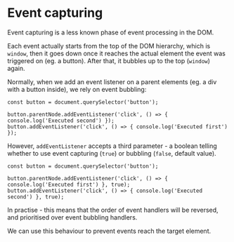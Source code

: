 # Event capturing
Event capturing is a less known phase of event processing in the DOM.

Each event actually starts from the top of the DOM hierarchy, which is `window`,
then it goes down once it reaches the actual element the event was triggered on (eg. a button).
After that, it bubbles up to the top (`window`) again.

Normally, when we add an event listener on a parent elements (eg. a div with a button inside), we rely on event bubbling:

```
const button = document.querySelector('button');

button.parentNode.addEventListener('click', () => { console.log('Executed second') });
button.addEventListener('click', () => { console.log('Executed first') });
```

However, `addEventListener` accepts a third parameter - a boolean telling whether to use event capturing (`true`) or bubbling (`false`, default value).

```
const button = document.querySelector('button');

button.parentNode.addEventListener('click', () => { console.log('Executed first') }, true);
button.addEventListener('click', () => { console.log('Executed second') }, true);
```

In practise - this means that the order of event handlers will be reversed, and prioritised over event bubbling handlers.

We can use this behaviour to prevent events reach the target element. 
